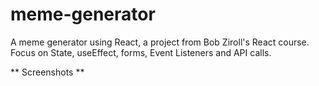 # meme-generator
A meme generator using React, a project from Bob Ziroll's React course. Focus on State, useEffect, forms, Event Listeners and API calls.

** Screenshots **
